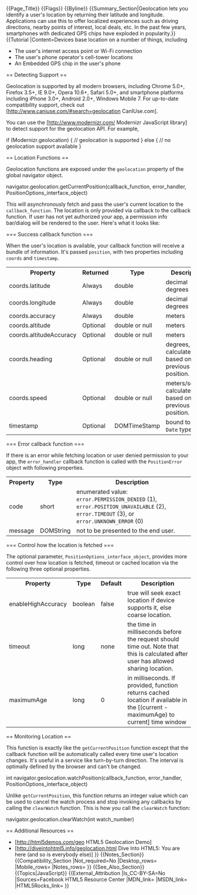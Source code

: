 {{Page_Title}}
{{Flags}}
{{Byline}}
{{Summary_Section|Geolocation lets you identify a user's location by returning their latitude and longitude. Applications can use this to offer localized experiences such as driving directions, nearby points of interest, local deals, etc. In the past few years, smartphones with dedicated GPS chips have exploded in popularity.}}
{{Tutorial
|Content=Devices base location on a number of things, including

* The user's internet access point or Wi-Fi connection
* The user's phone operator's cell-tower locations
* An Embedded GPS chip in the user's phone

== Detecting Support ==

Geolocation is supported by all modern browsers, including Chrome 5.0+, Firefox 3.5+, IE 9.0+, Opera 10.6+, Safari 5.0+, and smartphone platforms including iPhone 3.0+, Android 2.0+, Windows Mobile 7. For up-to-date compatibility support, check out [http://www.caniuse.com/#search=geolocation CanIUse.com].

You can use the [http://www.modernizr.com/ Modernizr JavaScript library] to detect support for the geolocation API. For example,

 if (Modernizr.geolocation) {
   // geolocation is supported
 } else {
   // no  geolocation support available
 }

== Location Functions ==

Geolocation functions are exposed under the <code>geolocation</code> property of the global navigator object.

 navigator.geolocation.getCurrentPosition(callback_function, error_handler, PositionOptions_interface_object)

This will asynchronously fetch and pass the user's current location to the <code>callback_function</code>. The location is only provided via callback to the callback function. If user has not yet authorized your app, a permission info bar/dialog will be rendered to the user.  Here's what it looks like:
 

=== Success callback function ===

When the user's location is available, your callback function will receive a bundle of information.  It's passed <code>position</code>, with two properties including <code>coords</code> and <code>timestamp</code>.

<table>
  <tr>
   <th> Property </th>
   <th> Returned </th>
   <th> Type </th>
   <th> Description </th>
   <th> Example data </th>
  </tr>
  <tr>
    <td> coords.latitude </td>
    <td> Always </td>
    <td> double </td>
    <td> decimal degrees </td>
    <td> 37.774929 </td>
  </tr>
  <tr>
    <td> coords.longitude </td>
    <td> Always </td>
    <td> double </td>
    <td> decimal degrees </td>
    <td> -122.419415 </td>
  </tr>
  <tr>
    <td> coords.accuracy </td>
    <td> Always </td>
    <td> double </td>
    <td> meters </td>
    <td> 50 </td>
  </tr>
  <tr>
    <td> coords.altitude </td>
    <td> Optional </td>
    <td> double or null </td>
    <td> meters </td>
    <td> 150 </td>
  </tr>
  <tr>
    <td> coords.altitudeAccuracy </td>
    <td> Optional </td>
    <td> double or null </td>
    <td> meters </td>
    <td> 8 </td>
  </tr>
  <tr>
    <td> coords.heading </td>
    <td> Optional </td>
    <td> double or null </td>
    <td> degrees, calculated based on previous position. </td>
    <td> 20 </td>
  </tr>
  <tr>
    <td> coords.speed </td>
    <td> Optional </td>
    <td> double or null </td>
    <td> meters/second, calculated based on previous position. </td>
    <td> 10 </td>
  </tr>
  <tr>
    <td> timestamp </td>
    <td> Optional </td>
    <td> DOMTimeStamp </td>
    <td> bound to the <code>Date</code> type </td>
    <td> 1314300437317 </td>
  </tr>
</table>

=== Error callback function ===

If there is an error while fetching location or user denied permission to your app, the <code>error_handler</code> callback function is called with the <code>PositionError</code> object with following properties.

<table>
  <tr>
 	<th> Property </th>
    <th> Type </th>
    <th> Description </th>
  </tr>
  <tr>
    <td> code </td>
    <td> short </td>
    <td> enumerated value: <code>error.PERMISSION_DENIED</code> (1), <code>error.POSITION_UNAVAILABLE</code> (2), <code>error.TIMEOUT</code> (3), or <code>error.UNKNOWN_ERROR</code> (0) </td>
  </tr>
  <tr>
    <td> message </td>
    <td> DOMString </td>
    <td> not to be presented to the end user. </td>
  </tr>
</table>

=== Control how the location is fetched ===

The optional parameter, <code>PositionOptions_interface_object</code>, provides more control over how location is fetched, timeout or cached location via the following three optional properties.

<table>
  <tr>
 	<th> Property </th>
    <th> Type </th>
    <th> Default </th>
    <th> Description </th>
  </tr>
  <tr>
    <td> enableHighAccuracy </td>
    <td> boolean </td>
    <td> false </td>
    <td> true will seek exact location if device supports it, else coarse location. </td>
  </tr>
  <tr>
    <td> timeout </td>
    <td> long </td>
    <td> none </td>
    <td> the time in milliseconds before the request should time out. Note that this is calculated after user has allowed sharing location.</td>
  </tr>
  <tr>
    <td> maximumAge </td>
    <td> long </td>
    <td> 0 </td>
    <td> in milliseconds. If provided, function returns cached location if available in the [(current - maximumAge) to current] time window</td>
  </tr>
</table>

== Monitoring Location ==

This function is exactly like the <code>getCurrentPosition</code> function except that the callback function will be automatically called every time user's location changes.  It's useful in a service like turn-by-turn direction. The interval is optimally defined by the browser and can't be changed.

 int navigator.geolocation.watchPosition(callback_function, error_handler, PositionOptions_interface_object)
    
Unlike <code>getCurrentPosition</code>, this function returns an integer value which can be used to cancel the watch process and stop invoking any callbacks by calling the <code>clearWatch</code> function.  This is how you call the <code>clearWatch</code> function:

 navigator.geolocation.clearWatch(int watch_number)

== Additional Resources ==

* [http://html5demos.com/geo HTML5 Geolocation Demo]
* [http://diveintohtml5.info/geolocation.html Dive Into HTML5: You are here (and so is everybody else)]
}}
{{Notes_Section}}
{{Compatibility_Section
|Not_required=No
|Desktop_rows=
|Mobile_rows=
|Notes_rows=
}}
{{See_Also_Section}}
{{Topics|JavaScript}}
{{External_Attribution
|Is_CC-BY-SA=No
|Sources=Facebook HTML5 Resource Center
|MDN_link=
|MSDN_link=
|HTML5Rocks_link=
}}